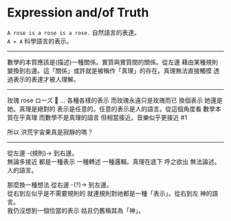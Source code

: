 # Expression and/of Truth

`A rose is a rose is a rose.` 自然語言的表達。   
`A = A` 科學語言的表示。

---


數學的本質應該是(描述)一種關係。實質與實質間的關係。從左邊 藉由某種規則 變換到右邊。這「關係」或許就是被稱作「真理」的存在。真理無法直接觸摸 透過表示的表達才被人理解。

---

玫瑰 rose ローズ 🌹 ... 各種各樣的表示 而玫瑰永遠只是玫瑰而已 換個表示 她還是她。真理是絕對的 表示是任意的。任意的表示是人的語言。從這個角度看 數學本質在乎真理 而數學不是真理的語言 但相當接近。音樂似乎更接近 #1 

所以 洪荒宇宙果真是寂靜的嗎？

--- 

從左邊 -(規則)-> 到右邊。  
無論多接近 都是一種表示 一種轉述 一種邏輯。真理在底下 呼之欲出 無法論述。人的語言。

那麼換一種想法 從右邊 -(?)-> 到左邊。  
從右到左似乎是不需要規則的 就連規則對祂都是一種「表示」。從右到左 神的語言。  
我仍沒想到一個恰當的表示 姑且仍舊稱其為「神」。
